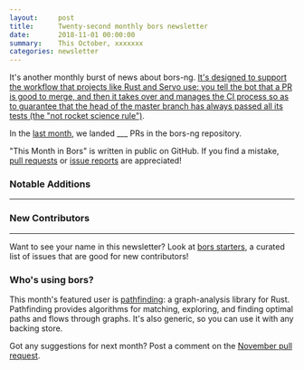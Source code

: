 ```yaml
---
layout:     post
title:      Twenty-second monthly bors newsletter
date:       2018-11-01 00:00:00
summary:    This October, xxxxxxx
categories: newsletter
---
```


It's another monthly burst of news about bors-ng. [It's designed to support the workflow that projects like Rust and Servo use: you tell the bot that a PR is good to merge, and then it takes over and manages the CI process so as to guarantee that the head of the master branch has always passed all its tests (the "not rocket science rule")](https://mail.python.org/pipermail/python-dev/2018-January/151921.html).

In the [last month](https://github.com/bors-ng/bors-ng/pulls?utf8=%E2%9C%93&q=is%3Apr%20is%3Aclosed%20closed%3A2018-10-01..2018-10-31),
we landed ___ PRs in the bors-ng repository.

"This Month in Bors" is written in public on GitHub.
If you find a mistake, [pull requests] or [issue reports] are appreciated!

[pull requests]: https://github.com/bors-ng/bors-ng.github.io/pulls
[issue reports]: https://github.com/bors-ng/bors-ng.github.io/issues


### Notable Additions

___


### New Contributors

___

Want to see your name in this newsletter? Look at [bors starters](https://bors.tech/starters/), a curated list of issues that are good for new contributors!


### Who's using bors?

This month's featured user is [pathfinding](https://github.com/samueltardieu/pathfinding): a graph-analysis library for Rust. Pathfinding provides algorithms for matching, exploring, and finding optimal paths and flows through graphs. It's also generic, so you can use it with any backing store.

Got any suggestions for next month?
Post a comment on the [November pull request](https://github.com/bors-ng/bors-ng.github.io/pull/___).
